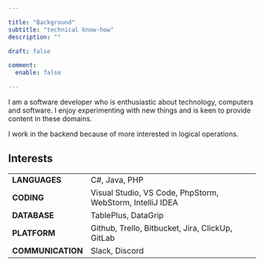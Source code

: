 ```yaml
---

title: "Background"
subtitle: "technical know-how"
description: ""

draft: false

comment:
  enable: false

---
```


I am a software developer who is enthusiastic about technology, computers and software. I enjoy experimenting with new things and is keen to provide content in these domains.

I work in the backend because of more interested in logical operations.

## Interests

|                   |                                                           |
|-------------------|-----------------------------------------------------------|
| **LANGUAGES**     | C#, Java, PHP                                             |
| **CODING**        | Visual Studio, VS Code, PhpStorm, WebStorm, IntelliJ IDEA |
| **DATABASE**      | TablePlus, DataGrip                                       |
| **PLATFORM**      | Github, Trello, Bitbucket, Jira, ClickUp, GitLab          |
| **COMMUNICATION** | Slack, Discord                                            |
